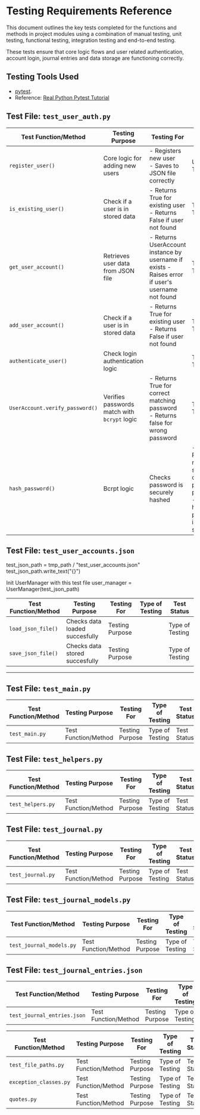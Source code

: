 # Testing Requirements Reference

This document outlines the key tests completed for the functions and methods in project modules using a combination of manual testing, unit testing, functional testing, integration testing and end-to-end testing.

These tests ensure that core logic flows and user related authentication, account login, journal entries and data storage are functioning correctly.

## Testing Tools Used

* [pytest](https://docs.pytest.org/en/stable/getting-started.html).
* Reference: [Real Python Pytest Tutorial](https://realpython.com/pytest-python-testing/)

## Test File: `test_user_auth.py`

| Test Function/Method | Testing Purpose | Testing For | Type of Testing | Test Status |
|----------------------|-----------------|-------------|-----------------|-------------|
| `register_user()` | Core logic for adding new users | - Registers new user <br> - Saves to JSON file correctly | Unit Testing | PASSED |
| `is_existing_user()` | Check if a user is in stored data | - Returns True for existing user <br> - Returns False if user not found | Type of Testing | Test Status |
| `get_user_account()` | Retrieves user data from JSON file | - Returns UserAccount instance by username if exists - Raises error if user's username not found | Type of Testing | Test Status |
| `add_user_account()` | Check if a user is in stored data | - Returns True for existing user <br> - Returns False if user not found | Type of Testing | Test Status |
| `authenticate_user()` | Check login authentication logic |     | Type of Testing | Test Status |
| `UserAccount.verify_password()` | Verifies passwords match with `bcrypt` logic |- Returns True for correct matching password <br> - Returns false for wrong password | Type of Testing | Test Status |
| `hash_password()` | Bcrpt logic | Checks password is securely hashed | - Password not stored as original plain password <br> - Stored hash password is a valid string | Type of Testing | Test Status |


## Test File: `test_user_accounts.json`

test_json_path = tmp_path / "test_user_accounts.json"
test_json_path.write_text("{}")

Init UserManager with this test file
user_manager = UserManager(test_json_path)

| Test Function/Method | Testing Purpose | Testing For | Type of Testing | Test Status |
|----------------------|-----------------|-------------|-----------------|-------------|
| `load_json_file()` | Checks data loaded succesfully | Testing Purpose | | Type of Testing | Test Status |
| `save_json_file()` | Checks data stored succesfully | Testing Purpose | | Type of Testing | Test Status |
---

## Test File: `test_main.py`

| Test Function/Method | Testing Purpose | Testing For | Type of Testing | Test Status |
|-----------|----------------------|-----------------|-----------------|-------------|
| `test_main.py` | Test Function/Method | Testing Purpose | Type of Testing | Test Status |


## Test File: `test_helpers.py`

| Test Function/Method | Testing Purpose | Testing For | Type of Testing | Test Status |
|-----------|----------------------|-----------------|-----------------|-------------|
| `test_helpers.py` | Test Function/Method | Testing Purpose | Type of Testing | Test Status |


## Test File: `test_journal.py`

| Test Function/Method | Testing Purpose | Testing For | Type of Testing | Test Status |
|-----------|----------------------|-----------------|-----------------|-------------|
| `test_journal.py` | Test Function/Method | Testing Purpose | Type of Testing | Test Status |


## Test File: `test_journal_models.py`

| Test Function/Method | Testing Purpose | Testing For | Type of Testing | Test Status |
|-----------|----------------------|-----------------|-----------------|-------------|
| `test_journal_models.py` | Test Function/Method | Testing Purpose | Type of Testing | Test Status |

## Test File: `test_journal_entries.json`

| Test Function/Method | Testing Purpose | Testing For | Type of Testing | Test Status |
|-----------|----------------------|-----------------|-----------------|-------------|
| `test_journal_entries.json` | Test Function/Method | Testing Purpose | Type of Testing | Test Status |

| Test Function/Method | Testing Purpose | Testing For | Type of Testing | Test Status |
|-----------|----------------------|-----------------|-----------------|-------------|
| `test_file_paths.py` | Test Function/Method | Testing Purpose | Type of Testing | Test Status |
| `exception_classes.py` | Test Function/Method | Testing Purpose | Type of Testing | Test Status |
| `quotes.py` | Test Function/Method | Testing Purpose | Type of Testing | Test Status |
